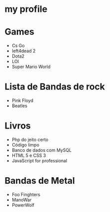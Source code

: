 # my profile

# Games

* Cs Go
* left4dead 2
* Dota2
* LOl
* Super Mario World

# Lista de Bandas de rock
* Pink Floyd
* Beatles

# Livros
* Php do jeito certo
* Código limpo
* Banco de dados com MySQL
* HTML 5 e CSS 3 
* JavaScript for professional

# Bandas de Metal 
* Foo Finghters
* ManoWar
* PowerWolf
